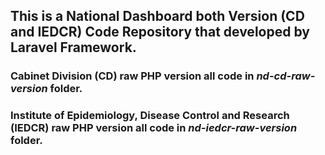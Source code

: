 <h2>This is a National Dashboard both Version (CD and IEDCR) Code Repository that developed by Laravel Framework.</h2>

<h3>Cabinet Division (CD) raw PHP version all code in <em>nd-cd-raw-version</em> folder.</h3>

<h3>Institute of Epidemiology, Disease Control and Research (IEDCR) raw PHP version all code in <em>nd-iedcr-raw-version</em> folder.</h3>
